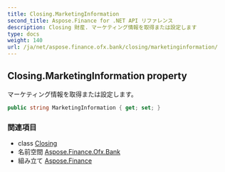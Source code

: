 ```yaml
---
title: Closing.MarketingInformation
second_title: Aspose.Finance for .NET API リファレンス
description: Closing 財産. マーケティング情報を取得または設定します
type: docs
weight: 140
url: /ja/net/aspose.finance.ofx.bank/closing/marketinginformation/
---
```

## Closing.MarketingInformation property

マーケティング情報を取得または設定します。

```csharp
public string MarketingInformation { get; set; }
```

### 関連項目

* class [Closing](../)
* 名前空間 [Aspose.Finance.Ofx.Bank](../../closing/)
* 組み立て [Aspose.Finance](../../../)


